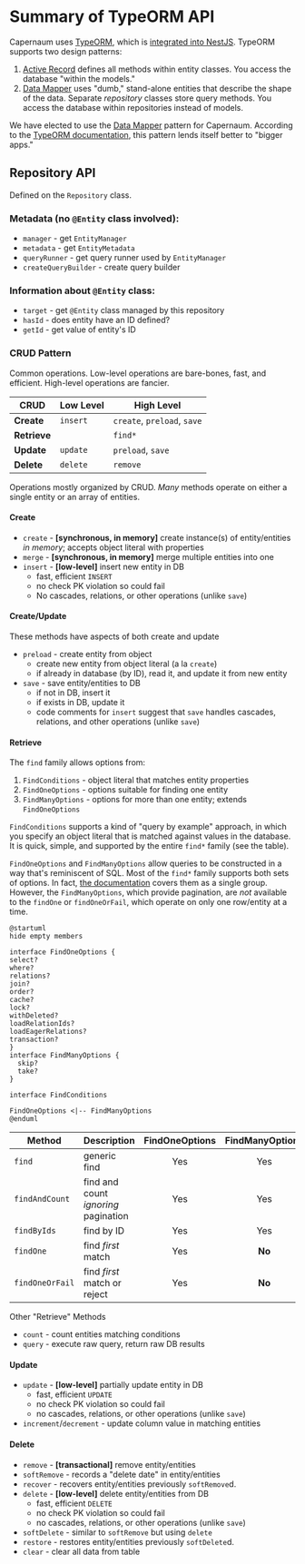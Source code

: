 # Summary of TypeORM API

Capernaum uses
[TypeORM](https://typeorm.io/),
which is
[integrated into NestJS](https://docs.nestjs.com/techniques/database).
TypeORM supports two design patterns:

1. [Active Record](https://typeorm.io/#/active-record-data-mapper/what-is-the-active-record-pattern)
   defines all methods within entity classes.
   You access the database "within the models."
1. [Data Mapper](https://typeorm.io/#/active-record-data-mapper/what-is-the-data-mapper-pattern)
   uses "dumb," stand-alone entities that describe the shape of the data.
   Separate _repository_ classes store query methods.
   You access the database within repositories instead of models.

We have elected to use the
[Data Mapper](https://typeorm.io/#/active-record-data-mapper/what-is-the-data-mapper-pattern)
pattern for Capernaum.
According to the
[TypeORM documentation](https://typeorm.io/#active-record-data-mapper/which-one-should-i-choose),
this pattern lends itself better to "bigger apps."

## Repository API

Defined on the `Repository` class.

### Metadata (no `@Entity` class involved):

- `manager` - get `EntityManager`
- `metadata` - get `EntityMetadata`
- `queryRunner` - get query runner used by `EntityManager`
- `createQueryBuilder` - create query builder

### Information about `@Entity` class:

- `target` - get `@Entity` class managed by this repository
- `hasId` - does entity have an ID defined?
- `getId` - get value of entity's ID

### CRUD Pattern

Common operations.
Low-level operations are bare-bones, fast, and efficient.
High-level operations are fancier.

| CRUD         | Low Level | High Level                  |
| ------------ | --------- | --------------------------- |
| **Create**   | `insert`  | `create`, `preload`, `save` |
| **Retrieve** |           | `find*`                     |
| **Update**   | `update`  | `preload`, `save`           |
| **Delete**   | `delete`  | `remove`                    |

Operations mostly organized by CRUD.
_Many_ methods operate on either a single entity
or an array of entities.

#### Create

- `create` - **[synchronous, in memory]** create instance(s)
  of entity/entities _in memory_;
  accepts object literal with properties
- `merge` - **[synchronous, in memory]** merge multiple entities into one
- `insert` - **[low-level]** insert new entity in DB
  - fast, efficient `INSERT`
  - no check PK violation so could fail
  - No cascades, relations, or other operations (unlike `save`)

#### Create/Update

These methods have aspects of both create and update

- `preload` - create entity from object
  - create new entity from object literal (a la `create`)
  - if already in database (by ID), read it, and update it from new entity
- `save` - save entity/entities to DB
  - if not in DB, insert it
  - if exists in DB, update it
  - code comments for `insert` suggest that `save` handles cascades, relations, and other operations (unlike `save`)

#### Retrieve

The `find` family allows options from:

1. `FindConditions` - object literal that matches entity properties
1. `FindOneOptions` - options suitable for finding one entity
1. `FindManyOptions` - options for more than one entity; extends `FindOneOptions`

`FindConditions` supports a kind of "query by example"
approach, in which you specify an object literal
that is matched against values in the database.
It is quick, simple, and supported by the entire `find*` family
(see the table).

`FindOneOptions` and `FindManyOptions`
allow queries to be constructed in a way that's reminiscent of SQL.
Most of the `find*` family supports both sets of options.
In fact,
[the documentation](https://typeorm.io/#/find-options)
covers them as a single group.
However, the `FindManyOptions`, which provide pagination, are _not_
available to the `findOne` or `findOneOrFail`,
which operate on only one row/entity at a time.

```puml
@startuml
hide empty members

interface FindOneOptions {
select?
where?
relations?
join?
order?
cache?
lock?
withDeleted?
loadRelationIds?
loadEagerRelations?
transaction?
}
interface FindManyOptions {
  skip?
  take?
}

interface FindConditions

FindOneOptions <|-- FindManyOptions
@enduml
```

| Method          | Description                          | FindOneOptions | FindManyOptions | FindConditions |
| --------------- | ------------------------------------ | :------------: | :-------------: | :------------: |
| `find`          | generic find                         |      Yes       |       Yes       |      Yes       |
| `findAndCount`  | find and count _ignoring_ pagination |      Yes       |       Yes       |      Yes       |
| `findByIds`     | find by ID                           |      Yes       |       Yes       |      Yes       |
| `findOne`       | find _first_ match                   |      Yes       |     **No**      |      Yes       |
| `findOneOrFail` | find _first_ match or reject         |      Yes       |     **No**      |      Yes       |

Other "Retrieve" Methods

- `count` - count entities matching conditions
- `query` - execute raw query, return raw DB results

#### Update

- `update` - **[low-level]** partially update entity in DB
  - fast, efficient `UPDATE`
  - no check PK violation so could fail
  - no cascades, relations, or other operations (unlike `save`)
- `increment`/`decrement` - update column value in matching entities

#### Delete

- `remove` - **[transactional]** remove entity/entities
- `softRemove` - records a "delete date" in entity/entities
- `recover` - recovers entity/entities previously `softRemove`d.
- `delete` - **[low-level]** delete entity/entities from DB
  - fast, efficient `DELETE`
  - no check PK violation so could fail
  - no cascades, relations, or other operations (unlike `save`)
- `softDelete` - similar to `softRemove` but using `delete`
- `restore` - restores entity/entities previously `softDelete`d.
- `clear` - clear all data from table
